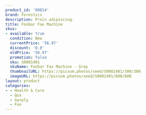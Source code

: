 ```yaml
---
product_id: '00814'
brand: Forestics
description: Proin adipiscing.
title: Foobar Fax Machine
skus:
- available: true
  condition: New
  currentPrice: '56.97'
  discount: '0.0'
  oldPrice: '56.97'
  promotion: false
  sku: S0081401
  skuName: Foobar Fax Machine - Gray
  thumbnailURL: https://picsum.photos/seed/S0081401/300/300
  imageURL: https://picsum.photos/seed/S0081401/600/600
layout: product
categories:
- - Health & Care
  - Qux
  - Garply
  - Foo
---
```

